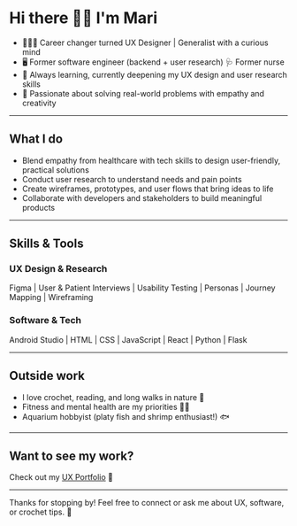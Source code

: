 # Hi there 👋🏼 I'm Mari

- 👩🏻‍💻 Career changer turned UX Designer | Generalist with a curious mind  
- 🖥️ Former software engineer (backend + user research) 🩺 Former nurse
- 🌱 Always learning, currently deepening my UX design and user research skills 
- 🎯 Passionate about solving real-world problems with empathy and creativity  
  
---

## What I do
- Blend empathy from healthcare with tech skills to design user-friendly, practical solutions  
- Conduct user research to understand needs and pain points  
- Create wireframes, prototypes, and user flows that bring ideas to life  
- Collaborate with developers and stakeholders to build meaningful products  

---

## Skills & Tools

### UX Design & Research  
Figma | User & Patient Interviews | Usability Testing | Personas | Journey Mapping | Wireframing
### Software & Tech 
Android Studio | HTML | CSS | JavaScript | React | Python | Flask

---

## Outside work
- I love crochet, reading, and long walks in nature 🌿  
- Fitness and mental health are my priorities 🧘‍♀️  
- Aquarium hobbyist (platy fish and shrimp enthusiast!) 🐟

---

## Want to see my work?
Check out my [UX Portfolio](https://mari-ux.crd.co/) 🎨

---

Thanks for stopping by! Feel free to connect or ask me about UX, software, or crochet tips. 🙂
